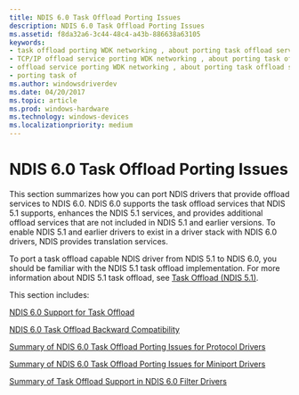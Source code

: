 ```yaml
---
title: NDIS 6.0 Task Offload Porting Issues
description: NDIS 6.0 Task Offload Porting Issues
ms.assetid: f8da32a6-3c44-48c4-a43b-886638a63105
keywords:
- task offload porting WDK networking , about porting task offload services
- TCP/IP offload service porting WDK networking , about porting task offload services
- offload service porting WDK networking , about porting task offload services
- porting task of
ms.author: windowsdriverdev
ms.date: 04/20/2017
ms.topic: article
ms.prod: windows-hardware
ms.technology: windows-devices
ms.localizationpriority: medium
---
```


# NDIS 6.0 Task Offload Porting Issues





This section summarizes how you can port NDIS drivers that provide offload services to NDIS 6.0. NDIS 6.0 supports the task offload services that NDIS 5.1 supports, enhances the NDIS 5.1 services, and provides additional offload services that are not included in NDIS 5.1 and earlier versions. To enable NDIS 5.1 and earlier drivers to exist in a driver stack with NDIS 6.0 drivers, NDIS provides translation services.

To port a task offload capable NDIS driver from NDIS 5.1 to NDIS 6.0, you should be familiar with the NDIS 5.1 task offload implementation. For more information about NDIS 5.1 task offload, see [Task Offload (NDIS 5.1)](https://msdn.microsoft.com/library/windows/hardware/ff564239).

This section includes:

[NDIS 6.0 Support for Task Offload](ndis-6-0-support-for-task-offload.md)

[NDIS 6.0 Task Offload Backward Compatibility](ndis-6-0-task-offload-backward-compatibility.md)

[Summary of NDIS 6.0 Task Offload Porting Issues for Protocol Drivers](summary-of-ndis-6-0-task-offload-porting-issues-for-protocol-drivers.md)

[Summary of NDIS 6.0 Task Offload Porting Issues for Miniport Drivers](summary-of-ndis-6-0-task-offload-porting-issues-for-miniport-drivers.md)

[Summary of Task Offload Support in NDIS 6.0 Filter Drivers](summary-of-task-offload-support-in-ndis-6-0-filter-drivers.md)

 

 





